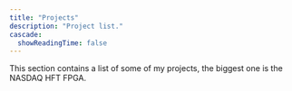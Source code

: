 ```yaml
---
title: "Projects"
description: "Project list."
cascade:
  showReadingTime: false
---
```

This section contains a list of some of my projects, the biggest one is the NASDAQ HFT FPGA.
